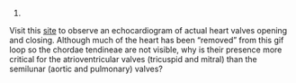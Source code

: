 1. 

Visit this [site](http://openstax.org/l/heartvalve) to observe an
echocardiogram of actual heart valves opening and closing. Although much of
the heart has been “removed” from this gif loop so the chordae tendineae are
not visible, why is their presence more critical for the atrioventricular
valves (tricuspid and mitral) than the semilunar (aortic and pulmonary)
valves?

